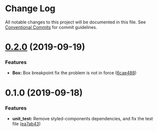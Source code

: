 # Change Log

All notable changes to this project will be documented in this file.
See [Conventional Commits](https://conventionalcommits.org) for commit guidelines.

# [0.2.0](https://github.com/fluent-org/fluent-ui/compare/@fluent-ui/styles@0.1.0...@fluent-ui/styles@0.2.0) (2019-09-19)


### Features

* **Box:** Box breakpoint fix the problem is not in force ([6cae488](https://github.com/fluent-org/fluent-ui/commit/6cae488))





# 0.1.0 (2019-09-18)


### Features

* **unit_test:** Remove styled-components dependencies, and fix the test file ([ea7ab43](https://github.com/fluent-org/fluent-ui/commit/ea7ab43))
